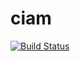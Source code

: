 # ciam

[![Build Status](https://drone.centralmind.net/api/badges/VolcanoCookies/ciam/status.svg)](https://drone.centralmind.net/VolcanoCookies/ciam)
